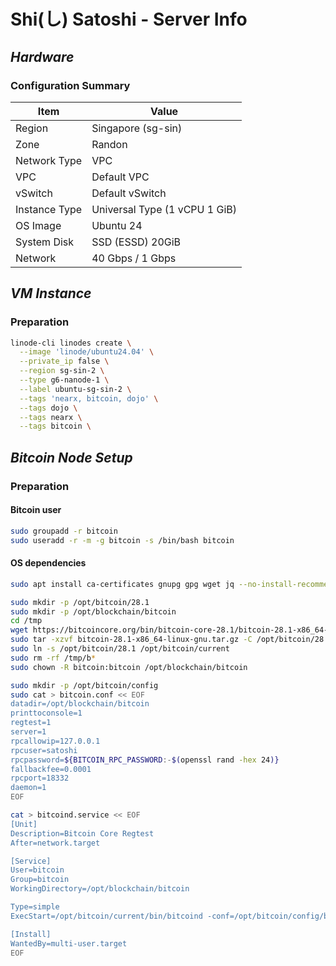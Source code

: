 # Shi(し) Satoshi - Server Info

## _Hardware_

### Configuration Summary

| Item          | Value                         |
| ------------- | ----------------------------- |
| Region        | Singapore (sg-sin)            |
| Zone          | Randon                        |
| Network Type  | VPC                           |
| VPC           | Default VPC                   |
| vSwitch       | Default vSwitch               |
| Instance Type | Universal Type (1 vCPU 1 GiB) |
| OS Image      | Ubuntu 24                     |
| System Disk   | SSD (ESSD) 20GiB              |
| Network       | 40 Gbps / 1 Gbps              |

## _VM Instance_

### Preparation

```sh
linode-cli linodes create \
  --image 'linode/ubuntu24.04' \
  --private_ip false \
  --region sg-sin-2 \
  --type g6-nanode-1 \
  --label ubuntu-sg-sin-2 \
  --tags 'nearx, bitcoin, dojo' \
  --tags dojo \
  --tags nearx \
  --tags bitcoin \
```

## _Bitcoin Node Setup_

### Preparation

#### Bitcoin user

```sh
sudo groupadd -r bitcoin
sudo useradd -r -m -g bitcoin -s /bin/bash bitcoin
```

#### OS dependencies

```sh
sudo apt install ca-certificates gnupg gpg wget jq --no-install-recommends -y
```

```sh
sudo mkdir -p /opt/bitcoin/28.1
sudo mkdir -p /opt/blockchain/bitcoin
cd /tmp
wget https://bitcoincore.org/bin/bitcoin-core-28.1/bitcoin-28.1-x86_64-linux-gnu.tar.gz
sudo tar -xzvf bitcoin-28.1-x86_64-linux-gnu.tar.gz -C /opt/bitcoin/28.1 --strip-components=1 --exclude=*-qt
sudo ln -s /opt/bitcoin/28.1 /opt/bitcoin/current
sudo rm -rf /tmp/b*
sudo chown -R bitcoin:bitcoin /opt/blockchain/bitcoin

```

```sh
sudo mkdir -p /opt/bitcoin/config
sudo cat > bitcoin.conf << EOF
datadir=/opt/blockchain/bitcoin
printtoconsole=1
regtest=1
server=1
rpcallowip=127.0.0.1
rpcuser=satoshi
rpcpassword=${BITCOIN_RPC_PASSWORD:-$(openssl rand -hex 24)}
fallbackfee=0.0001
rpcport=18332
daemon=1
EOF
```

```sh
cat > bitcoind.service << EOF
[Unit]
Description=Bitcoin Core Regtest
After=network.target

[Service]
User=bitcoin
Group=bitcoin
WorkingDirectory=/opt/blockchain/bitcoin

Type=simple
ExecStart=/opt/bitcoin/current/bin/bitcoind -conf=/opt/bitcoin/config/bitcoin.conf

[Install]
WantedBy=multi-user.target
EOF
```
